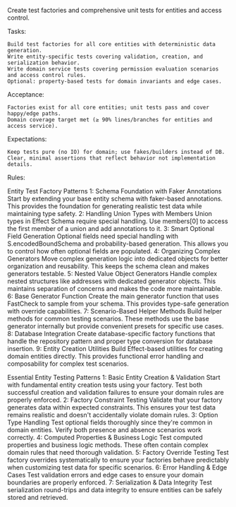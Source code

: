
Create test factories and comprehensive unit tests for entities and access control.

Tasks:

    Build test factories for all core entities with deterministic data generation.
    Write entity-specific tests covering validation, creation, and serialization behavior.
    Write domain service tests covering permission evaluation scenarios and access control rules.
    Optional: property-based tests for domain invariants and edge cases.

Acceptance:

    Factories exist for all core entities; unit tests pass and cover happy/edge paths.
    Domain coverage target met (≥ 90% lines/branches for entities and access service).

Expectations:

    Keep tests pure (no IO) for domain; use fakes/builders instead of DB.
    Clear, minimal assertions that reflect behavior not implementation details.

Rules:

Entity Test Factory Patterns
1: Schema Foundation with Faker Annotations
Start by extending your base entity schema with faker-based annotations. This provides the foundation for generating realistic test data while maintaining type safety.
2: Handling Union Types with Members
Union types in Effect Schema require special handling. Use members[0] to access the first member of a union and add annotations to it.
3: Smart Optional Field Generation
Optional fields need special handling with S.encodedBoundSchema and probability-based generation. This allows you to control how often optional fields are populated.
4: Organizing Complex Generators
Move complex generation logic into dedicated objects for better organization and reusability. This keeps the schema clean and makes generators testable.
5: Nested Value Object Generators
Handle complex nested structures like addresses with dedicated generator objects. This maintains separation of concerns and makes the code more maintainable.
6: Base Generator Function
Create the main generator function that uses FastCheck to sample from your schema. This provides type-safe generation with override capabilities.
7: Scenario-Based Helper Methods
Build helper methods for common testing scenarios. These methods use the base generator internally but provide convenient presets for specific use cases.
8: Database Integration
Create database-specific factory functions that handle the repository pattern and proper type conversion for database insertion.
9: Entity Creation Utilities
Build Effect-based utilities for creating domain entities directly. This provides functional error handling and composability for complex test scenarios.

Essential Entity Testing Patterns
1: Basic Entity Creation & Validation
Start with fundamental entity creation tests using your factory. Test both successful creation and validation failures to ensure your domain rules are properly enforced.
2: Factory Constraint Testing
Validate that your factory generates data within expected constraints. This ensures your test data remains realistic and doesn't accidentally violate domain rules.
3: Option Type Handling
Test optional fields thoroughly since they're common in domain entities. Verify both presence and absence scenarios work correctly.
4: Computed Properties & Business Logic
Test computed properties and business logic methods. These often contain complex domain rules that need thorough validation.
5: Factory Override Testing
Test factory overrides systematically to ensure your factories behave predictably when customizing test data for specific scenarios.
6: Error Handling & Edge Cases
Test validation errors and edge cases to ensure your domain boundaries are properly enforced.
7: Serialization & Data Integrity
Test serialization round-trips and data integrity to ensure entities can be safely stored and retrieved.